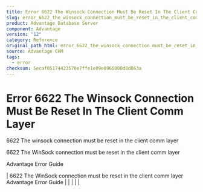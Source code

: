 ```yaml
---
title: Error 6622 The Winsock Connection Must Be Reset In The Client Comm Layer
slug: error_6622_the_winsock_connection_must_be_reset_in_the_client_comm_layer
product: Advantage Database Server
component: Advantage
version: "12"
category: Reference
original_path_html: error_6622_the_winsock_connection_must_be_reset_in_the_client_comm_layer.htm
source: Advantage CHM
tags:
  - error
checksum: 5ecaf05174423570e7ffe1e09e0965000d8d863a
---
```


# Error 6622 The Winsock Connection Must Be Reset In The Client Comm Layer

6622 The winsock connection must be reset in the client comm layer

6622 The WinSock connection must be reset in the client comm layer

Advantage Error Guide

| 6622 The WinSock connection must be reset in the client comm layer  Advantage Error Guide |  |  |  |  |
